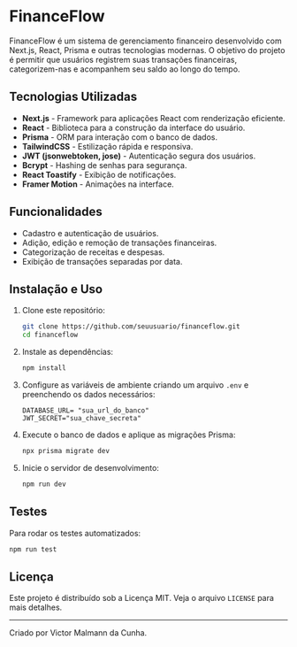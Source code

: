 # FinanceFlow

FinanceFlow é um sistema de gerenciamento financeiro desenvolvido com Next.js, React, Prisma e outras tecnologias modernas. O objetivo do projeto é permitir que usuários registrem suas transações financeiras, categorizem-nas e acompanhem seu saldo ao longo do tempo.

## Tecnologias Utilizadas

- **Next.js** - Framework para aplicações React com renderização eficiente.
- **React** - Biblioteca para a construção da interface do usuário.
- **Prisma** - ORM para interação com o banco de dados.
- **TailwindCSS** - Estilização rápida e responsiva.
- **JWT (jsonwebtoken, jose)** - Autenticação segura dos usuários.
- **Bcrypt** - Hashing de senhas para segurança.
- **React Toastify** - Exibição de notificações.
- **Framer Motion** - Animações na interface.

## Funcionalidades

- Cadastro e autenticação de usuários.
- Adição, edição e remoção de transações financeiras.
- Categorização de receitas e despesas.
- Exibição de transações separadas por data.

## Instalação e Uso

1. Clone este repositório:
   ```bash
   git clone https://github.com/seuusuario/financeflow.git
   cd financeflow
   ```

2. Instale as dependências:
   ```bash
   npm install
   ```

3. Configure as variáveis de ambiente criando um arquivo `.env` e preenchendo os dados necessários:
   ```env
   DATABASE_URL= "sua_url_do_banco"
   JWT_SECRET="sua_chave_secreta"
   ```

4. Execute o banco de dados e aplique as migrações Prisma:
   ```bash
   npx prisma migrate dev
   ```

5. Inicie o servidor de desenvolvimento:
   ```bash
   npm run dev
   ```

## Testes

Para rodar os testes automatizados:
```bash
npm run test
```

## Licença

Este projeto é distribuído sob a Licença MIT. Veja o arquivo `LICENSE` para mais detalhes.

---
Criado por Victor Malmann da Cunha.

